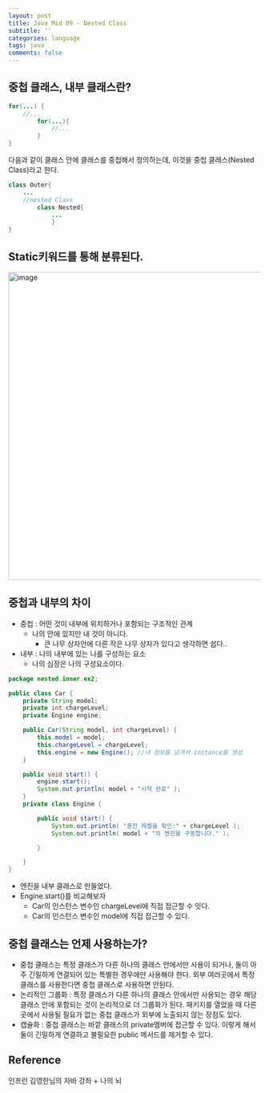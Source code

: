 ```yaml
---
layout: post
title: Java Mid 09 - Nested Class
subtitle: ''
categories: language
tags: java
comments: false
---
```


## 중첩 클래스, 내부 클래스란?

```java
for(...) {
	//...
		for(...){
			//...
		}
}
```

다음과 같이 클래스 안에 클래스를 중첩해서 정의하는데, 이것을 중첩 클래스(Nested Class)라고 한다.

```java
class Outer{
	...
	//nested Class
		class Nested{
			...
			}
}
```

## Static키워드를 통해 분류된다.
<img width="615" alt="image" src="https://github.com/user-attachments/assets/9ec56932-3e7f-4775-958f-ced2e9b3d989">


## 중첩과 내부의 차이

- 중첩 : 어떤 것이 내부에 위치하거나 포함되는 구조적인 관계
    - 나의 안에 있지만 내 것이 아니다.
        - 큰 나무 상자안에 다른 작은 나무 상자가 있다고 생각하면 쉽다..
- 내부 : 나의 내부에 있는 나를 구성하는 요소
    - 나의 심장은 나의 구성요소이다.

```java
package nested.inner.ex2;

public class Car {
    private String model;
    private int chargeLevel;
    private Engine engine;

    public Car(String model, int chargeLevel) {
        this.model = model;
        this.chargeLevel = chargeLevel;
        this.engine = new Engine(); //내 정보를 넘겨서 instance를 생성
    }

    public void start() {
        engine.start();
        System.out.println( model + "시작 완료" );
    }
    private class Engine {

        public void start() {
            System.out.println( "충전 레벨을 확인:" + chargeLevel );
            System.out.println( model + "의 엔진을 구동합니다." );

        }

    }
}

```

- 엔진을 내부 클래스로 만들었다.
- Engine.start()를 비교해보자
    - Car의 인스턴스 변수인 chargeLevel에 직접 접근할 수 잇다.
    - Car의 인스턴스 변수인 model에 직접 접근할 수 있다.


## 중첩 클래스는 언제 사용하는가?

- 중첩 클래스는 특정 클래스가 다른 하나의 클래스 안에서만 사용이 되거나, 둘이 아주 긴밀하게 연결되어 있는 특별한 경우에만 사용해야 한다. 외부 여러곳에서 특정 클래스를 사용한다면 중첩 클래스로 사용하면 안된다.
- 논리적인 그룹화 : 특정 클래스가 다른 하나의 클래스 안에서만 사용되는 경우 해당 클래스 안에 포함되는 것이 논리적으로 더 그룹화가 된다. 패키지를 열었을 때 다른 곳에서 사용될 필요가 없는 중첩 클래스가 외부에 노출되지 않는 장점도 있다.
- 캡슐화 : 중첩 클래스는 바깥 클래스의 private멤버에 접근할 수 있다. 이렇게 해서 둘이 긴밀하게 연결하고 불필요한 public 메서드를 제거할 수 있다.



## Reference

인프런 김영한님의 자바 강좌 + 나의 뇌
